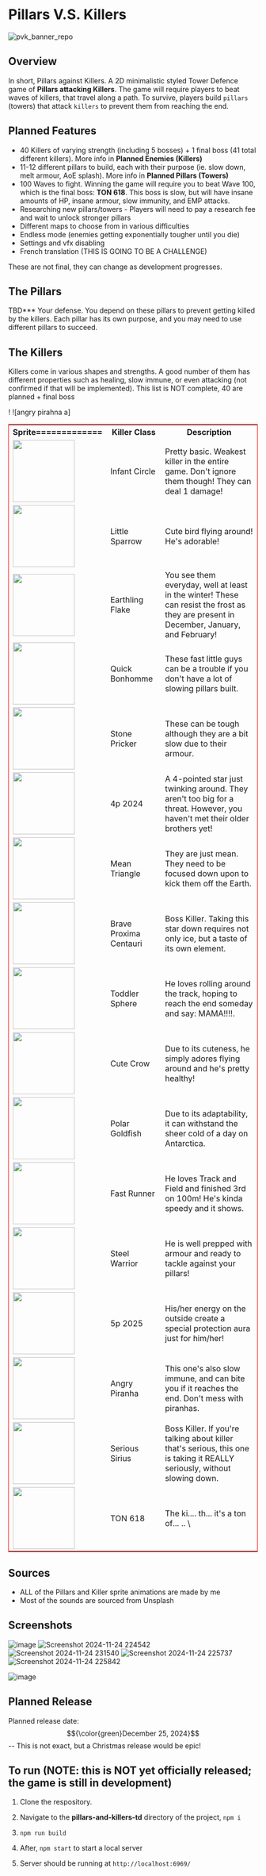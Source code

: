 # Pillars V.S. Killers
![pvk_banner_repo](https://github.com/user-attachments/assets/63742d48-98fc-468e-bdb4-9876251393f6)

## Overview
In short, Pillars against Killers.
A 2D minimalistic styled Tower Defence game of **Pillars attacking Killers**. The game will require players to beat waves of killers, that travel along a path. To survive, players build `pillars` (towers) that attack `killers` to prevent them from reaching the end.


## Planned Features
- 40 Killers of varying strength (including 5 bosses) + 1 final boss (41 total different killers). More info in **Planned Enemies (Killers)**
- 11-12 different pillars to build, each with their purpose (ie. slow down, melt armour, AoE splash). More info in **Planned Pillars (Towers)**
- 100 Waves to fight. Winning the game will require you to beat Wave 100, which is the final boss: **TON 618**. This boss is slow, but will have insane amounts of HP, insane armour, slow immunity, and EMP attacks.
- Researching new pillars/towers - Players will need to pay a research fee and wait to unlock stronger pillars
- Different maps to choose from in various difficulties
- Endless mode (enemies getting exponentially tougher until you die)
- Settings and vfx disabling
- French translation (THIS IS GOING TO BE A CHALLENGE)

These are not final, they can change as development progresses. 

## The Pillars
TBD***
Your defense. You depend on these pillars to prevent getting killed by the killers. Each pillar has its own purpose, and you may need to use different pillars to succeed.

## The Killers

Killers come in various shapes and strengths. A good number of them has different properties such as healing, slow immune, or even attacking (not confirmed if that will be implemented). This list is NOT complete, 40 are planned + final boss

  <table style="border: 1px solid red">
    <tr>
      <th>Sprite=============</th>
      <th>Killer Class</th>
      <th>Description</th>
    </tr>
    <tr>
      <td><img src="https://github.com/user-attachments/assets/a4bc868a-3bee-4cd9-a444-437243f14fba" witdh="125px" height="125px"></td>
      <td>Infant Circle</td>
      <td>Pretty basic. Weakest killer in the entire game. Don't ignore them though! They can deal 1 damage!</td>
    </tr>
    <tr>
      <td><img src="https://github.com/user-attachments/assets/3a080627-1114-46b7-b60f-4d78fb09c15b" witdh="125px" height="125px"></td>
      <td>Little Sparrow</td>
      <td>Cute bird flying around! He's adorable!</td>
    </tr>
    <tr>
      <td><img src="https://github.com/user-attachments/assets/b65df91f-20c1-4575-b614-5ecc82e0a9a6" witdh="125px" height="125px"></td>
      <td>Earthling Flake</td>
      <td>You see them everyday, well at least in the winter! These can resist the frost as they are present in December, January, and February!</td>
    </tr>
    <tr>
      <td><img src="https://github.com/user-attachments/assets/47ac8fb6-e12c-404d-960a-b8b0b59fd65d" witdh="125px" height="125px"></td>
      <td>Quick Bonhomme</td>
      <td>These fast little guys can be a trouble if you don't have a lot of slowing pillars built.</td>
    </tr>
    <tr>
      <td><img src="https://github.com/user-attachments/assets/e11725b9-51d1-451c-a5b2-848b5e170a6a" witdh="125px" height="125px"></td>
      <td>Stone Pricker</td>
      <td>These can be tough although they are a bit slow due to their armour.</td>
    </tr>
    <tr>
      <td><img src="https://github.com/user-attachments/assets/681bf136-70f5-4768-8e22-8ea1b7c58d14" witdh="125px" height="125px"></td>
      <td>4p 2024</td>
      <td>A 4-pointed star just twinking around. They aren't too big for a threat. However, you haven't met their older brothers yet!</td>
    </tr>
    <tr>
      <td><img src="https://github.com/user-attachments/assets/7a1bcf04-6f78-4109-8bfd-673391c6c6ac" witdh="125px" height="125px"></td>
      <td>Mean Triangle</td>
      <td>They are just mean. They need to be focused down upon to kick them off the Earth.</td>
    </tr>
    <tr>
      <td><img src="https://github.com/user-attachments/assets/cea53d01-4c09-47e0-a9d0-0ce8e608e58e" witdh="125px" height="125px"></td>
      <td>Brave Proxima Centauri</td>
      <td>Boss Killer. Taking this star down requires not only ice, but a taste of its own element.</td>
    </tr>
    <tr>
      <td><img src="https://github.com/user-attachments/assets/45cd0082-5b68-47f8-9997-55a25bc4c3f7" witdh="125px" height="125px"></td>
      <td>Toddler Sphere</td>
      <td>He loves rolling around the track, hoping to reach the end someday and say: MAMA!!!!.</td>
    </tr>
    <tr>
      <td><img src="https://github.com/user-attachments/assets/95193467-976a-4670-9cc3-726db7902d81" witdh="125px" height="125px"></td>
      <td>Cute Crow</td>
      <td>Due to its cuteness, he simply adores flying around and he's pretty healthy!</td>
    </tr>
    <tr>
      <td><img src="https://github.com/user-attachments/assets/0a8e9d2c-4492-4dd8-90d6-161c703d5d33" witdh="125px" height="125px"></td>
      <td>Polar Goldfish</td>
      <td>Due to its adaptability, it can withstand the sheer cold of a day on Antarctica.</td>
    </tr>
    <tr>
      <td><img src="https://github.com/user-attachments/assets/9b9a1156-df55-4a7f-9537-d661a671f431" witdh="125px" height="125px"></td>
      <td>Fast Runner</td>
      <td>He loves Track and Field and finished 3rd on 100m! He's kinda speedy and it shows.</td>
    </tr>
    <tr>
      <td><img src="https://github.com/user-attachments/assets/d69d9e7d-f65d-47c0-bcaf-c722695f0656" witdh="125px" height="125px"></td>
      <td>Steel Warrior</td>
      <td>He is well prepped with armour and ready to tackle against your pillars!</td>
    </tr>
    <tr>
      <td><img src="https://github.com/user-attachments/assets/30d3bb8a-64c4-4eca-885c-95c21d95ef67" witdh="125px" height="125px"></td>
      <td>5p 2025</td>
      <td>His/her energy on the outside create a special protection aura just for him/her!</td>!
    </tr>
    <tr>
      <td><img src="https://github.com/user-attachments/assets/25698b41-7b33-4338-b468-381552fd9bf8" witdh="125px" height="125px"></td>
      <td>Angry Piranha</td>
      <td>This one's also slow immune, and can bite you if it reaches the end. Don't mess with piranhas.</td>![angry pirahna a]
    </tr>
    <tr>
      <td><img src="https://github.com/user-attachments/assets/0a860247-7521-44b9-b236-c26a92734d1d" witdh="125px" height="125px"></td>
      <td>Serious Sirius</td>
      <td>Boss Killer. If you're talking about killer that's serious, this one is taking it REALLY seriously, without slowing down.</td>
    </tr>
    <tr>
      <td><img src="https://github.com/user-attachments/assets/d5c1735e-a10a-4740-8300-7783bf0b65a2" witdh="125px" height="125px"></td>
      <td>TON 618</td>
      <td>The ki.... th... it's a ton of... .. \<inaudible\></td>
    </tr>
  </table>




## Sources
- ALL of the Pillars and Killer sprite animations are made by me
- Most of the sounds are sourced from Unsplash 



## Screenshots
![image](https://github.com/user-attachments/assets/06ec96ac-bff7-4441-b89f-65506eb2f01e)
![Screenshot 2024-11-24 224542](https://github.com/user-attachments/assets/52d32710-f35e-4eaa-9bbb-4e3098e063d3)
![Screenshot 2024-11-24 231540](https://github.com/user-attachments/assets/42b1044d-dad9-40cd-8930-1ed9123fc4bc)
![Screenshot 2024-11-24 225737](https://github.com/user-attachments/assets/6f28b831-10e1-422f-b66f-47ee9a46063a)
![Screenshot 2024-11-24 225842](https://github.com/user-attachments/assets/19f98176-b989-4b3e-8e23-0ac63ee8f04f)

![image](https://github.com/user-attachments/assets/c5db4996-d4d2-4bc8-8fed-095593c775b0)

## Planned Release
Planned release date: $${\color{green}December 25, 2024}$$ -- This is not exact, but a Christmas release would be epic!



## To run (NOTE: this is NOT yet officially released; the game is still in development)
1. Clone the respository.
2. Navigate to the **pillars-and-killers-td** directory of the project, `npm i`
3. `npm run build`
4. After, `npm start` to start a local server

5. Server should be running at `http://localhost:6969/`
